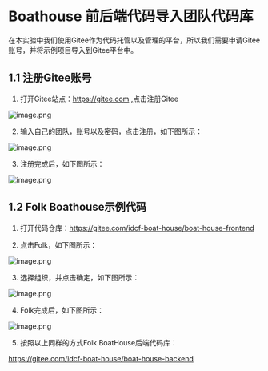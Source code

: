 # Boathouse 前后端代码导入团队代码库

在本实验中我们使用Gitee作为代码托管以及管理的平台，所以我们需要申请Gitee账号，并将示例项目导入到Gitee平台中。

## 1.1 注册Gitee账号

1. 打开Gitee站点：https://gitee.com ,点击注册Gitee

![image.png](images/gitee01.jpg)

2. 输入自己的团队，账号以及密码，点击注册，如下图所示：

![image.png](images/gitee02.jpg)

3. 注册完成后，如下图所示：

![image.png](images/gitee03.png)

## 1.2 Folk Boathouse示例代码

1. 打开代码仓库：https://gitee.com/idcf-boat-house/boat-house-frontend

2. 点击Folk，如下图所示：

![image.png](images/gitee16.png)

3. 选择组织，并点击确定，如下图所示：

![image.png](images/gitee17.png)

4. Folk完成后，如下图所示：

![image.png](images/gitee18.png)

5. 按照以上同样的方式Folk BoatHouse后端代码库：

https://gitee.com/idcf-boat-house/boat-house-backend

